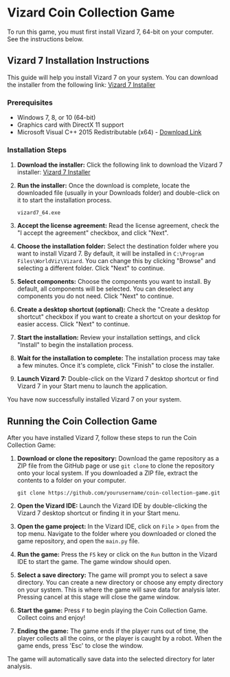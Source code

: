 # Vizard Coin Collection Game

To run this game, you must first install Vizard 7, 64-bit on your computer. See the instructions below.

## Vizard 7 Installation Instructions

This guide will help you install Vizard 7 on your system. You can download the installer from the following link: [Vizard 7 Installer](https://app.worldviz.com/download/vizard7_64)

### Prerequisites

- Windows 7, 8, or 10 (64-bit)
- Graphics card with DirectX 11 support
- Microsoft Visual C++ 2015 Redistributable (x64) - [Download Link](https://www.microsoft.com/en-us/download/details.aspx?id=48145)

### Installation Steps

1. **Download the installer:** Click the following link to download the Vizard 7 installer: [Vizard 7 Installer](https://app.worldviz.com/download/vizard7_64)

2. **Run the installer:** Once the download is complete, locate the downloaded file (usually in your Downloads folder) and double-click on it to start the installation process.

   ```
   vizard7_64.exe
   ```

3. **Accept the license agreement:** Read the license agreement, check the "I accept the agreement" checkbox, and click "Next".

4. **Choose the installation folder:** Select the destination folder where you want to install Vizard 7. By default, it will be installed in `C:\Program Files\WorldViz\Vizard`. You can change this by clicking "Browse" and selecting a different folder. Click "Next" to continue.

5. **Select components:** Choose the components you want to install. By default, all components will be selected. You can deselect any components you do not need. Click "Next" to continue.

6. **Create a desktop shortcut (optional):** Check the "Create a desktop shortcut" checkbox if you want to create a shortcut on your desktop for easier access. Click "Next" to continue.

7. **Start the installation:** Review your installation settings, and click "Install" to begin the installation process.

8. **Wait for the installation to complete:** The installation process may take a few minutes. Once it's complete, click "Finish" to close the installer.

9. **Launch Vizard 7:** Double-click on the Vizard 7 desktop shortcut or find Vizard 7 in your Start menu to launch the application.

You have now successfully installed Vizard 7 on your system.

## Running the Coin Collection Game

After you have installed Vizard 7, follow these steps to run the Coin Collection Game:

1. **Download or clone the repository:** Download the game repository as a ZIP file from the GitHub page or use `git clone` to clone the repository onto your local system. If you downloaded a ZIP file, extract the contents to a folder on your computer.

   ```
   git clone https://github.com/yourusername/coin-collection-game.git
   ```

2. **Open the Vizard IDE:** Launch the Vizard IDE by double-clicking the Vizard 7 desktop shortcut or finding it in your Start menu.

3. **Open the game project:** In the Vizard IDE, click on `File` > `Open` from the top menu. Navigate to the folder where you downloaded or cloned the game repository, and open the `main.py` file.

4. **Run the game:** Press the `F5` key or click on the `Run` button in the Vizard IDE to start the game. The game window should open.

5. **Select a save directory:** The game will prompt you to select a save directory. You can create a new directory or choose any empty directory on your system. This is where the game will save data for analysis later. Pressing cancel at this stage will close the game window.

6. **Start the game:** Press `F` to begin playing the Coin Collection Game. Collect coins and enjoy!

7. **Ending the game:** The game ends if the player runs out of time, the player collects all the coins, or the player is caught by a robot. When the game ends, press 'Esc' to close the window.

The game will automatically save data into the selected directory for later analysis.